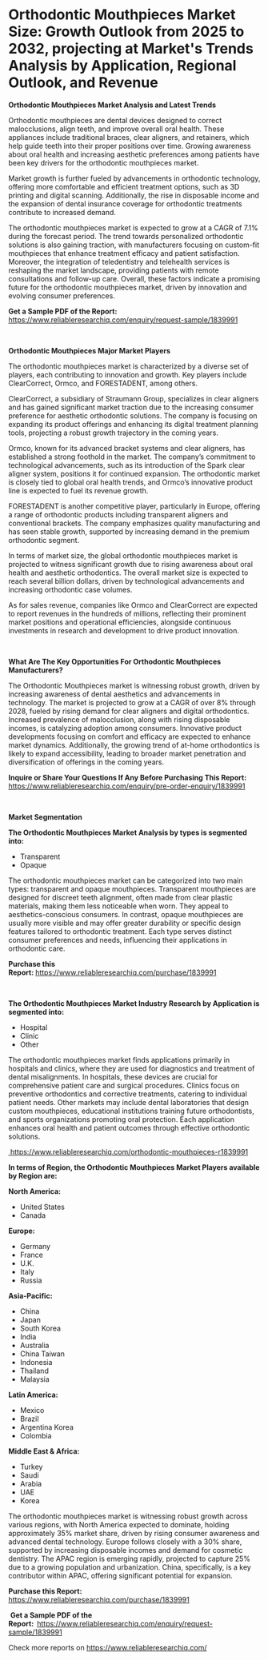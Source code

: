 <p><h1>Orthodontic Mouthpieces Market Size: Growth Outlook from 2025 to 2032, projecting at Market's Trends Analysis by Application, Regional Outlook, and Revenue</h1></p><p><strong>Orthodontic Mouthpieces Market Analysis and Latest Trends</strong></p>
<p><p>Orthodontic mouthpieces are dental devices designed to correct malocclusions, align teeth, and improve overall oral health. These appliances include traditional braces, clear aligners, and retainers, which help guide teeth into their proper positions over time. Growing awareness about oral health and increasing aesthetic preferences among patients have been key drivers for the orthodontic mouthpieces market.</p><p>Market growth is further fueled by advancements in orthodontic technology, offering more comfortable and efficient treatment options, such as 3D printing and digital scanning. Additionally, the rise in disposable income and the expansion of dental insurance coverage for orthodontic treatments contribute to increased demand. </p><p>The orthodontic mouthpieces market is expected to grow at a CAGR of 7.1% during the forecast period. The trend towards personalized orthodontic solutions is also gaining traction, with manufacturers focusing on custom-fit mouthpieces that enhance treatment efficacy and patient satisfaction. Moreover, the integration of teledentistry and telehealth services is reshaping the market landscape, providing patients with remote consultations and follow-up care. Overall, these factors indicate a promising future for the orthodontic mouthpieces market, driven by innovation and evolving consumer preferences.</p></p>
<p><strong>Get a Sample PDF of the Report:&nbsp;</strong> <a href="https://www.reliableresearchiq.com/enquiry/request-sample/1839991?utm_campaign=3035&utm_medium=2&utm_source=Github&utm_content=ia&utm_term=03032025&utm_id=orthodontic-mouthpieces">https://www.reliableresearchiq.com/enquiry/request-sample/1839991</a></p>
<p>&nbsp;</p>
<p><strong>Orthodontic Mouthpieces Major Market Players</strong></p>
<p><p>The orthodontic mouthpieces market is characterized by a diverse set of players, each contributing to innovation and growth. Key players include ClearCorrect, Ormco, and FORESTADENT, among others. </p><p>ClearCorrect, a subsidiary of Straumann Group, specializes in clear aligners and has gained significant market traction due to the increasing consumer preference for aesthetic orthodontic solutions. The company is focusing on expanding its product offerings and enhancing its digital treatment planning tools, projecting a robust growth trajectory in the coming years.</p><p>Ormco, known for its advanced bracket systems and clear aligners, has established a strong foothold in the market. The company’s commitment to technological advancements, such as its introduction of the Spark clear aligner system, positions it for continued expansion. The orthodontic market is closely tied to global oral health trends, and Ormco’s innovative product line is expected to fuel its revenue growth.</p><p>FORESTADENT is another competitive player, particularly in Europe, offering a range of orthodontic products including transparent aligners and conventional brackets. The company emphasizes quality manufacturing and has seen stable growth, supported by increasing demand in the premium orthodontic segment.</p><p>In terms of market size, the global orthodontic mouthpieces market is projected to witness significant growth due to rising awareness about oral health and aesthetic orthodontics. The overall market size is expected to reach several billion dollars, driven by technological advancements and increasing orthodontic case volumes.</p><p>As for sales revenue, companies like Ormco and ClearCorrect are expected to report revenues in the hundreds of millions, reflecting their prominent market positions and operational efficiencies, alongside continuous investments in research and development to drive product innovation.</p></p>
<p>&nbsp;</p>
<p><strong>What Are The Key Opportunities For Orthodontic Mouthpieces Manufacturers?</strong></p>
<p><p>The Orthodontic Mouthpieces market is witnessing robust growth, driven by increasing awareness of dental aesthetics and advancements in technology. The market is projected to grow at a CAGR of over 8% through 2028, fueled by rising demand for clear aligners and digital orthodontics. Increased prevalence of malocclusion, along with rising disposable incomes, is catalyzing adoption among consumers. Innovative product developments focusing on comfort and efficacy are expected to enhance market dynamics. Additionally, the growing trend of at-home orthodontics is likely to expand accessibility, leading to broader market penetration and diversification of offerings in the coming years.</p></p>
<p><strong>Inquire or Share Your Questions If Any Before Purchasing This Report:</strong> <a href="https://www.reliableresearchiq.com/enquiry/pre-order-enquiry/1839991?utm_campaign=3035&utm_medium=2&utm_source=Github&utm_content=ia&utm_term=03032025&utm_id=orthodontic-mouthpieces">https://www.reliableresearchiq.com/enquiry/pre-order-enquiry/1839991</a></p>
<p>&nbsp;</p>
<p><strong>Market Segmentation</strong></p>
<p><strong>The Orthodontic Mouthpieces Market Analysis by types is segmented into:</strong></p>
<p><ul><li>Transparent</li><li>Opaque</li></ul></p>
<p><p>The orthodontic mouthpieces market can be categorized into two main types: transparent and opaque mouthpieces. Transparent mouthpieces are designed for discreet teeth alignment, often made from clear plastic materials, making them less noticeable when worn. They appeal to aesthetics-conscious consumers. In contrast, opaque mouthpieces are usually more visible and may offer greater durability or specific design features tailored to orthodontic treatment. Each type serves distinct consumer preferences and needs, influencing their applications in orthodontic care.</p></p>
<p><strong>Purchase this Report:&nbsp;</strong><a href="https://www.reliableresearchiq.com/purchase/1839991?utm_campaign=3035&utm_medium=2&utm_source=Github&utm_content=ia&utm_term=03032025&utm_id=orthodontic-mouthpieces">https://www.reliableresearchiq.com/purchase/1839991</a></p>
<p>&nbsp;</p>
<p><strong>The Orthodontic Mouthpieces Market Industry Research by Application is segmented into:</strong></p>
<p><ul><li>Hospital</li><li>Clinic</li><li>Other</li></ul></p>
<p><p>The orthodontic mouthpieces market finds applications primarily in hospitals and clinics, where they are used for diagnostics and treatment of dental misalignments. In hospitals, these devices are crucial for comprehensive patient care and surgical procedures. Clinics focus on preventive orthodontics and corrective treatments, catering to individual patient needs. Other markets may include dental laboratories that design custom mouthpieces, educational institutions training future orthodontists, and sports organizations promoting oral protection. Each application enhances oral health and patient outcomes through effective orthodontic solutions.</p></p>
<p><a href="https://www.reliableresearchiq.com/orthodontic-mouthpieces-r1839991?utm_campaign=3035&utm_medium=2&utm_source=Github&utm_content=ia&utm_term=03032025&utm_id=orthodontic-mouthpieces">&nbsp;https://www.reliableresearchiq.com/orthodontic-mouthpieces-r1839991</a></p>
<p><strong>In terms of Region, the Orthodontic Mouthpieces Market Players available by Region are:</strong></p>
<p>
    <p> <strong> North America: </strong>
        <ul>
            <li>United States</li>
            <li>Canada</li>
        </ul>
        </p> 
    <p> <strong> Europe: </strong>
        <ul>
            <li>Germany</li>
            <li>France</li>
            <li>U.K.</li>
            <li>Italy</li>
            <li>Russia</li>
        </ul>
        </p> 
    <p> <strong> Asia-Pacific: </strong>
        <ul>
            <li>China</li>
            <li>Japan</li>
            <li>South Korea</li>
            <li>India</li>
            <li>Australia</li>
            <li>China Taiwan</li>
            <li>Indonesia</li>
            <li>Thailand</li>
            <li>Malaysia</li>
        </ul>
        </p> 
    <p> <strong> Latin America: </strong>
        <ul>
            <li>Mexico</li>
            <li>Brazil</li>
            <li>Argentina Korea</li>
            <li>Colombia</li>
        </ul>
        </p> 
    <p> <strong> Middle East & Africa: </strong>
        <ul>
            <li>Turkey</li>
            <li>Saudi</li>
            <li>Arabia</li>
            <li>UAE</li>
            <li>Korea</li>
        </ul>
    </p>
    </p>
<p><p>The orthodontic mouthpieces market is witnessing robust growth across various regions, with North America expected to dominate, holding approximately 35% market share, driven by rising consumer awareness and advanced dental technology. Europe follows closely with a 30% share, supported by increasing disposable incomes and demand for cosmetic dentistry. The APAC region is emerging rapidly, projected to capture 25% due to a growing population and urbanization. China, specifically, is a key contributor within APAC, offering significant potential for expansion.</p></p>
<p><strong>Purchase this Report: </strong><a href="https://www.reliableresearchiq.com/purchase/1839991?utm_campaign=3035&utm_medium=2&utm_source=Github&utm_content=ia&utm_term=03032025&utm_id=orthodontic-mouthpieces">https://www.reliableresearchiq.com/purchase/1839991</a></p>
<p>&nbsp;<strong>Get a Sample PDF of the Report:&nbsp;&nbsp;</strong><a href="https://www.reliableresearchiq.com/enquiry/request-sample/1839991?utm_campaign=3035&utm_medium=2&utm_source=Github&utm_content=ia&utm_term=03032025&utm_id=orthodontic-mouthpieces">https://www.reliableresearchiq.com/enquiry/request-sample/1839991</a></p>
<p><strong></strong></p>
<p>Check more reports on <a href="https://www.reliableresearchiq.com/?utm_campaign=3035&utm_medium=2&utm_source=Github&utm_content=ia&utm_term=03032025&utm_id=orthodontic-mouthpieces">https://www.reliableresearchiq.com/</a></p>